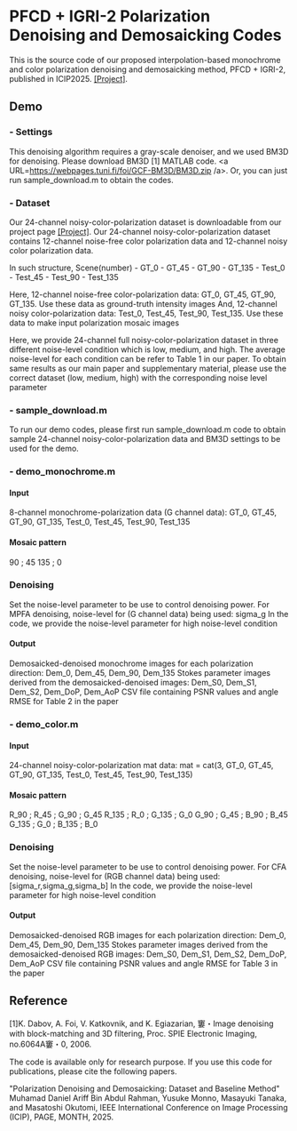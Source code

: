 # PFCD + IGRI-2 Polarization Denoising and Demosaicking Codes
This is the source code of our proposed interpolation-based monochrome and color polarization denoising and demosaicking method, PFCD + IGRI-2, published in ICIP2025. <a href="http://www.ok.sc.e.titech.ac.jp/res/PolarDem/PDD.html" target="_blank">[Project]</a>.
 
## Demo

### - Settings
This denoising algorithm requires a gray-scale denoiser, and we used BM3D for denoising.
Please download BM3D [1] MATLAB code. <a URL=https://webpages.tuni.fi/foi/GCF-BM3D/BM3D.zip /a>.
Or, you can just run sample_download.m to obtain the codes. 

### - Dataset
Our 24-channel noisy-color-polarization dataset is downloadable from our project page <a href="URL">[Project]</a>.
Our 24-channel noisy-color-polarization dataset contains 12-channel noise-free color polarization data and 12-channel noisy color polarization data.

In such structure, 
Scene(number) - GT_0
              - GT_45
              - GT_90
              - GT_135
              - Test_0
              - Test_45
              - Test_90
              - Test_135

Here, 12-channel noise-free color-polarization data:  GT_0, GT_45, GT_90, GT_135. Use these data as ground-truth intensity images
And, 12-channel noisy color-polarization data: Test_0, Test_45, Test_90, Test_135. Use these data to make input polarization mosaic images

Here, we provide 24-channel full noisy-color-polarization dataset in three different noise-level condition which is low, medium, and high.
The average noise-level for each condition can be refer to Table 1 in our paper. 
To obtain same results as our main paper and supplementary material, 
please use the correct dataset (low, medium, high) with the corresponding noise level parameter

### - sample_download.m
To run our demo codes, please first run sample_download.m code to obtain sample 24-channel noisy-color-polarization data and BM3D settings to be used for the demo.


### - demo_monochrome.m
#### Input
8-channel monochrome-polarization data (G channel data): GT_0, GT_45, GT_90, GT_135, Test_0, Test_45, Test_90, Test_135

#### Mosaic pattern
90 ; 45
135  ; 0

### Denoising 
Set the noise-level parameter to be use to control denoising power. 
For MPFA denoising, noise-level for (G channel data) being used: sigma_g
In the code, we provide the noise-level parameter for high noise-level condition

#### Output
Demosaicked-denoised monochrome images for each polarization direction: Dem_0, Dem_45, Dem_90, Dem_135
Stokes parameter images derived from the demosaicked-denoised images: Dem_S0, Dem_S1, Dem_S2, Dem_DoP, Dem_AoP
CSV file containing PSNR values and angle RMSE for Table 2 in the paper

### - demo_color.m
#### Input
24-channel noisy-color-polarization mat data: mat = cat(3, GT_0, GT_45, GT_90, GT_135, Test_0, Test_45, Test_90, Test_135)

#### Mosaic pattern
R_90 ; R_45 ; G_90 ; G_45
R_135 ; R_0 ; G_135 ; G_0
G_90 ; G_45 ; B_90 ; B_45
G_135 ; G_0 ; B_135 ; B_0

### Denoising 
Set the noise-level parameter to be use to control denoising power. 
For CFA denoising, noise-level for (RGB channel data) being used: [sigma_r,sigma_g,sigma_b]
In the code, we provide the noise-level parameter for high noise-level condition


#### Output
Demosaicked-denoised RGB images for each polarization direction: Dem_0, Dem_45, Dem_90, Dem_135
Stokes parameter images derived from the demosaicked-denoised RGB images: Dem_S0, Dem_S1, Dem_S2, Dem_DoP, Dem_AoP
CSV file containing PSNR values and angle RMSE for Table 3 in the paper


## Reference
[1]K. Dabov, A. Foi, V. Katkovnik, and K. Egiazarian, 窶・Image denoising with block-matching and
3D filtering, Proc. SPIE Electronic Imaging, no.6064A窶・0, 2006.

The code is available only for research purpose. If you use this code for publications, please cite the following papers.

"Polarization Denoising and Demosaicking: Dataset and Baseline Method"
Muhamad Daniel Ariff Bin Abdul Rahman, Yusuke Monno, Masayuki Tanaka, and Masatoshi Okutomi,
IEEE International Conference on Image Processing (ICIP), PAGE, MONTH, 2025.

